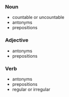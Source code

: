 ### Noun
- countable or uncountable
- antonyms
- prepositions

### Adjective
- antonyms
- prepositions

### Verb
- antonyms
- prepositions
- regular or irregular